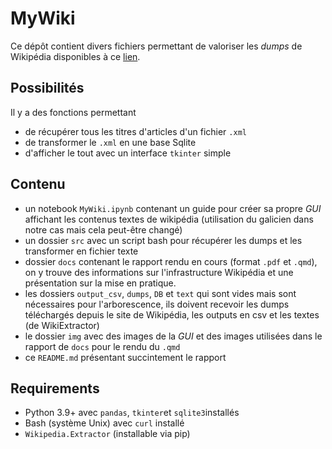 # MyWiki

Ce dépôt contient divers fichiers permettant de valoriser les _dumps_ de Wikipédia disponibles à ce [lien](https://dumps.wikimedia.org/).

## Possibilités
Il y a des fonctions permettant 

- de récupérer tous les titres d'articles d'un fichier `.xml`
- de transformer le `.xml` en une base Sqlite
- d'afficher le tout avec un interface `tkinter` simple


## Contenu
- un notebook `MyWiki.ipynb` contenant un guide pour créer sa propre _GUI_ affichant les contenus textes de wikipédia (utilisation du galicien dans notre cas mais cela peut-être changé)
- un dossier `src` avec un script bash pour récupérer les dumps et les transformer en fichier texte
- dossier `docs` contenant le rapport rendu en cours (format `.pdf` et `.qmd`), on y trouve des informations sur l'infrastructure Wikipédia et une présentation sur la mise en pratique.
- les dossiers `output_csv`, `dumps`, `DB` et `text` qui sont vides mais sont nécessaires pour l'arborescence, ils doivent recevoir les dumps téléchargés depuis le site de Wikipédia, les outputs en csv et les textes (de WikiExtractor)
- le dossier `img` avec des images de la _GUI_ et des images utilisées dans le rapport de `docs` pour le rendu du `.qmd`
- ce `README.md` présentant succintement le rapport


## Requirements
- Python 3.9+ avec `pandas`, `tkinter`et `sqlite3`installés
- Bash (système Unix) avec `curl` installé
- `Wikipedia.Extractor` (installable via pip)
